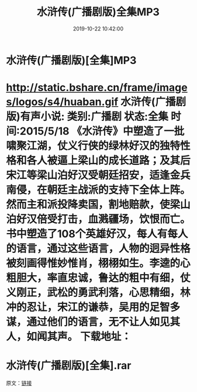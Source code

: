 ﻿---
title: 水浒传(广播剧版)全集MP3
date: 2019-10-22 10:42:00
categories: 电子书、相声、戏曲等其它
tags: 杂谈
---
# 水浒传(广播剧版)[全集]MP3

http://static.bshare.cn/frame/images/logos/s4/huaban.gif
水浒传(广播剧版)有声小说:
类别:广播剧
状态:全集
时间:2015/5/18
《水浒传》中塑造了一批啸聚江湖，仗义行侠的绿林好汉的独特性格和各人被逼上梁山的成长道路；及其后宋江等梁山泊好汉受朝廷招安，适逢金兵南侵，在朝廷主战派的支持下全体上阵。然而主和派投降卖国，割地赔款，使梁山泊好汉倍受打击，血溅疆场，饮恨而亡。书中塑造了108个英雄好汉，每人有每人的语言，通过这些语言，人物的迥异性格被刻画得惟妙惟肖，栩栩如生。李逵的心粗胆大，率直忠诚，鲁达的粗中有细，仗义刚正，武松的勇武利落，心思精细，林冲的忍让，宋江的谦恭，吴用的足智多谋，通过他们的语言，无不让人如见其人，如闻其声。
下载地址：
==============================
水浒传(广播剧版)[全集].rar
=============================
原文：[链接](https://blog.sina.com.cn/s/blog_1647c7e7601030htl.html)